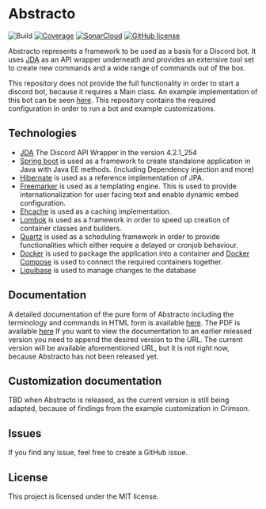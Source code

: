 # Abstracto

![Build](https://github.com/Sheldan/abstracto/workflows/Execute%20build%20and%20Sonar/badge.svg)
[![Coverage](https://sonarcloud.io/api/project_badges/measure?project=abstracto-core&metric=coverage)](https://sonarcloud.io/dashboard?id=abstracto-core)
[![SonarCloud](https://sonarcloud.io/images/project_badges/sonarcloud-white.svg)](https://sonarcloud.io/dashboard?id=abstracto-core)
[![GitHub license](https://img.shields.io/github/license/Sheldan/abstracto)](https://github.com/Sheldan/abstracto/blob/master/LICENSE)


Abstracto represents a framework to be used as a basis for a Discord bot. It uses [JDA](https://github.com/DV8FromTheWorld/JDA/) as an API wrapper underneath
and provides an extensive tool set to create new commands and a wide range of commands out of the box.

This repository does not provide the full functionality in order to start a discord bot, because it requires a Main class. 
An example implementation of this bot can be seen [here](https://github.com/Sheldan/Crimson). This repository contains the required configuration in order to run a bot and example customizations.


## Technologies
* [JDA](https://github.com/DV8FromTheWorld/JDA/) The Discord API Wrapper in the version 4.2.1_254
* [Spring boot](https://github.com/spring-projects/spring-boot) is used as a framework to create standalone application in Java with Java EE methods. (including Dependency injection and more)
* [Hibernate](https://github.com/hibernate/hibernate-orm) is used as a reference implementation of JPA.
* [Freemarker](https://github.com/apache/freemarker) is used as a templating engine. This is used to provide internationalization for user facing text and enable dynamic embed configuration.
* [Ehcache](https://github.com/ehcache/ehcache3) is used as a caching implementation.
* [Lombok](https://github.com/rzwitserloot/lombok) is used as a framework in order to speed up creation of container classes and builders.
* [Quartz](https://github.com/quartz-scheduler/quartz) is used as a scheduling framework in order to provide functionalities which either require a delayed or cronjob behaviour.
* [Docker](https://github.com/docker) is used to package the application into a container and [Docker Compose](https://github.com/docker/compose) is used to connect the required containers together.
* [Liquibase](https://github.com/liquibase/liquibase) is used to manage changes to the database

## Documentation
A detailed documentation of the pure form of Abstracto including the terminology and commands in HTML form is available [here](https://sheldan.github.io/abstracto-docs/). The PDF is available [here](https://sheldan.github.io/abstracto-docs/documentation.pdf)
If you want to view the documentation to an earlier released version you need to append the desired version to the URL. The current version will be available aforementioned URL, but it is not right now, because Abstracto has not been released yet.

## Customization documentation 
TBD when Abstracto is released, as the current version is still being adapted, because of findings from the example customization in Crimson.

## Issues
If you find any issue, feel free to create a GitHub issue.

## License
This project is licensed under the MIT license.